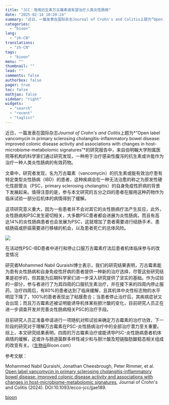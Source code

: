 ```yaml
---
title: "JCC：常用抗生素万古霉素或有望治疗人类炎性肠病"
date: "2025-02-14 10:20:24"
summary: "近日，一篇发表在国际杂志Journal of Crohn's and Colitis上题为“Open..."
categories:
  - "bioon"
lang:
  - "zh-CN"
translations:
  - "zh-CN"
tags:
  - "bioon"
menu: ""
thumbnail: ""
lead: ""
comments: false
authorbox: false
pager: true
toc: false
mathjax: false
sidebar: "right"
widgets:
  - "search"
  - "recent"
  - "taglist"
---
```


近日，一篇发表在国际杂志*Journal of Crohn's and Colitis*上题为*“Open label vancomycin in primary sclerosing cholangitis-inflammatory bowel disease: improved colonic disease activity and associations with changes in host-microbiome-metabolomic signatures”*的研究报告中，来自伯明翰大学附属医院等机构的科学家们通过研究发现，一种用于治疗感染性腹泻的抗生素或许能作为治疗一种人类炎性肠病的有效药物。

文章中，研究者发现，名为万古霉素（vancomycin）的抗生素或能有效治疗患有特定类型炎性肠病（IBD）的患者，这种疾病会在一种无法治愈的称之为原发性硬化性胆管炎（PSC，primary sclerosing cholangitis）的自身免疫性肝病的背景下发展起来。值得注意的是，参与本文研究的五分之四的患者在服用这种药物作为临床试验一部分后机体的病情得到了缓解。

这项研究意义重大，因为一些患者并不会对其它的炎性肠病疗法产生反应，此外，炎性肠病和PSC发生密切相关，大多数PSC患者都会进展为炎性肠病，而且有高达14%的炎性肠病患者也会发展为PSC，这就增加了患者需要进行结肠手术、患结肠癌或肝癌需要进行移植的机会，以及患者死亡的总体风险。

![](https://img.medsci.cn/bioon-com/20250211/1739273914914_1938376.png)

在活动性PSC-IBD患者中进行和停止口服万古霉素疗法后患者机体临床参与的改变情况

研究者Mohammed Nabil Quraishi博士表示，我们的研究结果表明，万古霉素能为患有炎性肠病和自身免疫性肝病的患者提供一种新的治疗选择，尽管这些研究结果是初步的，但其能为后期科学家们进一步深入研究提供了坚实的基础。作为试验的一部分，参与者进行了为其四周的口服抗生素治疗，并在接下来的四周内停止服药，治疗四周后，有80%的患者达到了临床缓解，且其机体中炎性标志物的水平明显下降了，100%的患者表现出了粘膜愈合；当患者停止治疗后，其疾病症状又会出现；而且万古霉素还被证明能诱导机体某些胆汁酸的变化，目前研究人员正在进一步调查开发并完善炎性肠病相关PSC的治疗手段。

目前研究人员正准备申请进行一项随机对照试验来确定万古霉素的治疗功效，下一阶段的研究对于理解万古霉素在PSC-炎性肠病治疗中的全部治疗潜力至关重要。综上，本文研究结果表明，四周的万古霉素治疗或能诱导PSC-炎性肠病患者机体病情的缓解，这或许与肠道菌群多样性减少和与胆汁酸及短链脂肪酸稳态相关组成的改变有关。（[生物谷](https://www.bioon.com)Bioon.com）

参考文献：

Mohammed Nabil Quraishi, Jonathan Cheesbrough, Peter Rimmer, et al. [Open label vancomycin in primary sclerosing cholangitis-inflammatory bowel disease: improved colonic disease activity and associations with changes in host-microbiome-metabolomic signatures](https://watermark.silverchair.com/jjae189.pdf?token=AQECAHi208BE49Ooan9kkhW_Ercy7Dm3ZL_9Cf3qfKAc485ysgAAA3cwggNzBgkqhkiG9w0BBwagggNkMIIDYAIBADCCA1kGCSqGSIb3DQEHATAeBglghkgBZQMEAS4wEQQMUD5q1AXBNJfd2Z_qAgEQgIIDKkCZoVNYscsIhIBW9StyiajagSckQfLArUF_xY6kS0S8qD1bGjhuSWVerFsSHkOBoJhWlXk-hZRFSTp-dRciRcPrquBecAtNkwXPzJNkkyfh5LXOCyh7FDsujctP0QXvcMkFea8-bjaliquQOEYXpGn1-i3rPUx0P2gjQEo-R1M2rQxkuxY6lMeXlxh6QtPmT5PmrlUog894bvS1ojKC2q9mPbJTYIBFCOfNfvB9vqE1CmTwoFQRw-cE8DhXj_vVBuyl5k3Dn-aCcg5_FxyAEHTGXof1CdmFPq4c-pOgOr27sQv5twB2HvVHk3Nce2V8_URnaDD_PN-Z2hzSGj_T7KiK9NZEGVi-THWk6v7ub1XyDKyHMZN5cBvagQvB3Cac1BcCKTpkJ4p0p0eo1nTh6LfEVrT6a8-AK2qEavA4gzGmJeCSn3irc_1GtBtZjca3323LZbSdcZfWxQse6PAef7Gw8wPgy9zcfxAOOUa216wA5ZDB2J6iFFl9Lrg7htnIh4T4mUO1iG_QiH563J886VvqAQH4FbW4VrbZXJeWPiz9_G3C8G5hlSiFEGuoJ925uWSSE90UEPXJuRJPeB5mEMjixbZt7NQzeVpin2JwLgZlJuofN-_91bi9TCXJp2BCTjyUQ0NpCLvX7S85JwCE84-v8VHRtRF8ghN4SpnOmfBWefQlXNMtegm5dNtyT65pCXFRoocUmVZcm8OdeeocELqEieCp6fEEzcQwoYu_SoVJaPPcM7mtQOQ2j5Q08WUs3EeR5hZaDaHdh9CdYoVTZi2Gurxb2JAg7AtSeUt4IPg9-Kwu7_Dq3O_kLnh8HMv-yhkOJM0-mR1V6okwSg8a-b5asG6__GnOZSbejkOJbKzh5M_Hri61bY3cmGQb2aKDOM80Yv1ZbExqqrPacGXmP3Pmh-NfDofHumpIg3ODafmqYw04nxnDvLJ6KvAWoi3J1UMGWqSq3DMyr-95vNXkNWyt8g4SBPYk1rg4oHq0sWCjifpMJqUXYftPDQjeWWTMdCXe8yECN2LZpkeyB2u0cO6BQo5dYs8_UycpxVRydLy4eYqnskoUGQmM9w), Journal of Crohn's and Colitis (2024). DOI:10.1093/ecco-jcc/jjae189.

[bioon](http://news.bioon.com/article/a24586285490.html)
